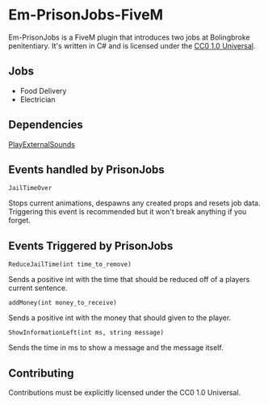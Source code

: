 # Em-PrisonJobs-FiveM

Em-PrisonJobs is a FiveM plugin that introduces two jobs at Bolingbroke penitentiary. It's written in C# and is licensed under the [CC0 1.0 Universal](https://creativecommons.org/publicdomain/zero/1.0/).

## Jobs

- Food Delivery
- Electrician

## Dependencies

<a href="https://github.com/Davenport-Physics/Em-PlayExternalSounds-FiveM">PlayExternalSounds</a>

## Events handled by PrisonJobs

`JailTimeOver`

Stops current animations, despawns any created props and resets job data. Triggering this event is recommended but it won't break anything if you forget.

## Events Triggered by PrisonJobs

`ReduceJailTime(int time_to_remove)`

Sends a positive int with the time that should be reduced off of a players current sentence.

`addMoney(int money_to_receive)`

Sends a positive int with the money that should given to the player.

`ShowInformationLeft(int ms, string message)`

Sends the time in ms to show a message and the message itself.

## Contributing

Contributions must be explicitly licensed under the CC0 1.0 Universal.